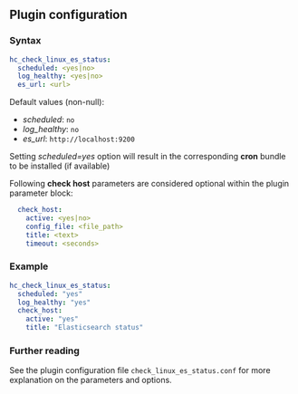 ## Plugin configuration

### Syntax

```yaml
hc_check_linux_es_status:
  scheduled: <yes|no>
  log_healthy: <yes|no>
  es_url: <url>
```

Default values (non-null):
* *scheduled*: `no`
* *log_healthy*: `no`
* *es_url*: `http://localhost:9200`

Setting *scheduled=yes* option will result in the corresponding **cron** bundle to be installed (if available)

Following **check host** parameters are considered optional within the plugin parameter block:

```yaml
  check_host:
    active: <yes|no>
    config_file: <file_path>
    title: <text>
    timeout: <seconds>
```

### Example

```yaml
hc_check_linux_es_status:
  scheduled: "yes"    
  log_healthy: "yes"
  check_host:
    active: "yes"
    title: "Elasticsearch status"
```

### Further reading

See the plugin configuration file `check_linux_es_status.conf` for more explanation on the parameters and options.
